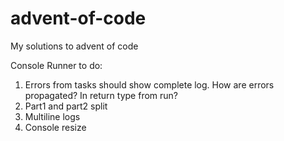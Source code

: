 # advent-of-code
My solutions to advent of code

Console Runner to do:
1. Errors from tasks should show complete log. How are errors propagated? In return type from run?
2. Part1 and part2 split
3. Multiline logs
4. Console resize